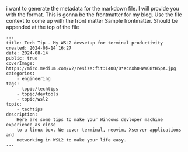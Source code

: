 i want to generate the metadata for the markdown file. I will provide you with
the format. This is gonna be the frontmatter for my blog. Use the file context
to come up with the front matter Sample frontmatter. Should be appended at the
top of the file

```
---
title: Tech Tip - My WSL2 devsetup for terminal productivity
created: 2024-08-14 16:27
date: 2024-08-14
public: true
coverImage: https://miro.medium.com/v2/resize:fit:1400/0*XcnXh0HWWO8tHSpA.jpg
categories:
    - engineering
tags:
    - topic/techtips
    - topic/devtools
    - topic/wsl2
topic:
    - techtips
description:
    Here are some tips to make your Windows devloper machine experience as close
    to a linux box. We cover terminal, neovim, Xserver applications and
    networking in WSL2 to make your life easy.
---

```
